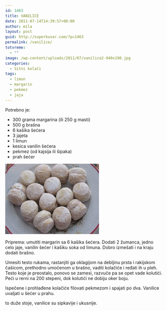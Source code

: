 ```yaml
---
id: 1463
title: VANILICE
date: 2011-07-14T14:39:57+00:00
author: mila
layout: post
guid: http://superkuvar.com/?p=1463
permalink: /vanilice/
totvreme:
  - ""
image: /wp-content/uploads/2011/07/vanilice2-940x198.jpg
categories:
  - Sitni kolači
tags:
  - limun
  - margarin
  - pekmez
  - jaja
---
```

Potrebno je:

  * 300 grama margarina (ili 250 g masti)
  * 500 g brašna
  * 6 kašika šećera
  * 3 jajeta
  * 1 limun
  * kesica vanilin šećera
  * pekmez (od kajsija ili šipaka)
  * prah šećer

[<img class="alignnone size-medium wp-image-9603" src="/wp-content/uploads/2011/07/vanilice2-300x225.jpg" alt="vanilice" width="300" height="225" />](/wp-content/uploads/2011/07/vanilice2-e1430807987804.jpg)

Priprema: umutiti margarin sa 6 kašika šećera. Dodati 2 žumanca, jedno celo jaje, vanilin šećer i kašiku  soka od limuna. Dobro izmešati i na kraju dodati brašno.

Umesiti testo rukama, rastanjiti ga oklagijom na debljinu prsta i rakijskom čašicom, prethodno umočenom u brašno, vaditi kolačiće i ređati ih u pleh. Testo koje je preostalo, ponovo se zamesi, razvuče pa se opet vade kolutići. Peći u rerni na 200 stepeni, dok kolutići ne dobiju oker boju.

Ispečene i prohlađene kolačiće filovati pekmezom i spajati po dva. Vanilice uvaljati u šećer u prahu.

 to duže stoje, vanilice su sipkavije i ukusnije.